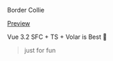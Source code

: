  Border Collie

[Preview](https://tapiridae.github.io/BorderCollie)

Vue 3.2 SFC + TS + Volar is Best
🖖

> just for fun
